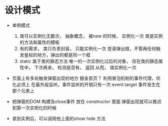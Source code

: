# 设计模式

- 单例模式
    1. 类可以实例化无数次， 抽象概念， 被new 的时候， 实例化一次
        类是实例的方法和属性的模板
    2. 有的需求， 类只负责封装， 只能实例化一次
        登录弹出框，不管再任何触发鉴权的地方，弹出的都是同一个框
    3. static 属于类的静态方法
        唯一的一次实例化过后的对象， 存在类的静态属性中，
        下次再来， 检测是否有， 返回
        从而， 值实例化一次

- 页面上有多处触发弹窗出现的地方
    掘金首页？ 利用冒泡机制的事件代理，优化必须上
    在最外层监听。事件监听的开销只有一次
    event.target  事件发生在那个元素上
    
- 把弹窗的DOM 构建及close事件 放在 constructor 里面
    弹窗出现就可以推迟到第一次实例化的时候

- 拿到实例后，可以调用他上面的show  hide  方法
    